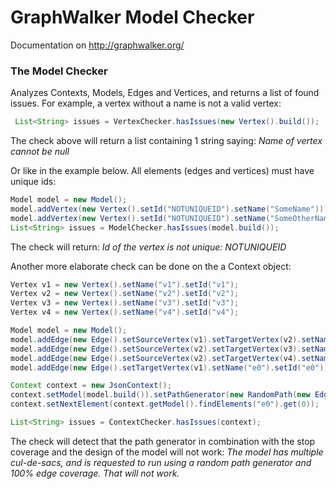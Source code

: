GraphWalker Model Checker
===================

Documentation on http://graphwalker.org/

### The Model Checker

Analyzes Contexts, Models, Edges and Vertices, and returns a list of found issues. For example, a vertex without a name is not a valid vertex:

```java
 List<String> issues = VertexChecker.hasIssues(new Vertex().build());
```
The check above will return a list containing 1 string saying: _Name of vertex cannot be null_

Or like in the example below. All elements (edges and vertices) must have unique ids:
```java
Model model = new Model();
model.addVertex(new Vertex().setId("NOTUNIQUEID").setName("SomeName"));
model.addVertex(new Vertex().setId("NOTUNIQUEID").setName("SomeOtherName"));
List<String> issues = ModelChecker.hasIssues(model.build());
```
The check will return: _Id of the vertex is not unique: NOTUNIQUEID_

Another more elaborate check can be done on the a Context object:
```java
Vertex v1 = new Vertex().setName("v1").setId("v1");
Vertex v2 = new Vertex().setName("v2").setId("v2");
Vertex v3 = new Vertex().setName("v3").setId("v3");
Vertex v4 = new Vertex().setName("v4").setId("v4");

Model model = new Model();
model.addEdge(new Edge().setSourceVertex(v1).setTargetVertex(v2).setName("e1").setId("e1"));
model.addEdge(new Edge().setSourceVertex(v2).setTargetVertex(v3).setName("e2").setId("e2"));
model.addEdge(new Edge().setSourceVertex(v2).setTargetVertex(v4).setName("e3").setId("e3"));
model.addEdge(new Edge().setTargetVertex(v1).setName("e0").setId("e0"));

Context context = new JsonContext();
context.setModel(model.build()).setPathGenerator(new RandomPath(new EdgeCoverage(100)));
context.setNextElement(context.getModel().findElements("e0").get(0));

List<String> issues = ContextChecker.hasIssues(context);
```
The check will detect that the path generator in combination with the stop coverage and the design of the model will not work: _The model has multiple cul-de-sacs, and is requested to run using a random path generator and 100% edge coverage. That will not work._
